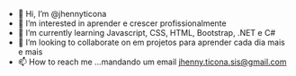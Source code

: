 - 👋 Hi, I’m @jhennyticona
- 👀 I’m interested in  aprender e crescer profissionalmente
- 🌱 I’m currently learning Javascript, CSS, HTML, Bootstrap, .NET e C#
- 💞️ I’m looking to collaborate on  em projetos para aprender cada dia mais e mais
- 📫 How to reach me ...mandando um email jhenny.ticona.sis@gmail.com

<!---
jhennyticona/jhennyticona is a ✨ special ✨ repository because its `README.md` (this file) appears on your GitHub profile.
You can click the Preview link to take a look at your changes.
--->
</br>
